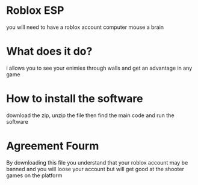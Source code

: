 # Roblox ESP
you will need to have a roblox account
computer
mouse
a brain

# What does it do?
i allows you to see your enimies through walls and get an advantage in any game

# How to install the software
download the zip, unzip the file then find the main code and run the software

# Agreement Fourm
By downloading this file you understand that your roblox account may be banned and you will loose your account but will get good at the shooter games on the platform

